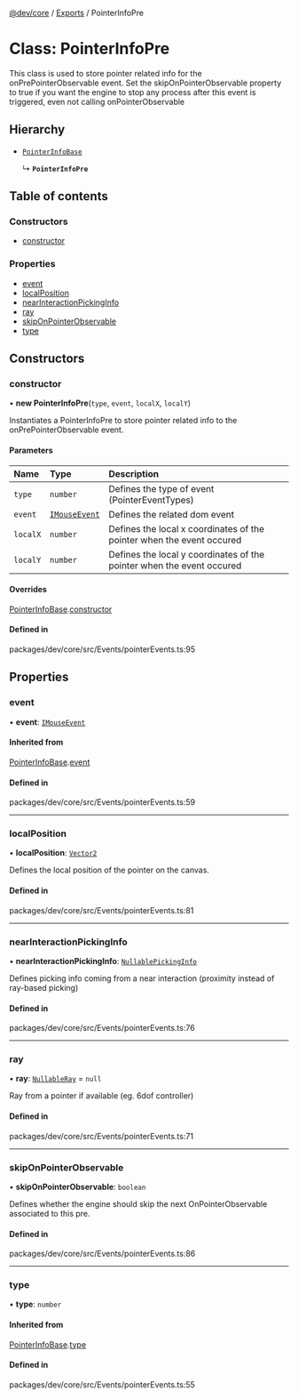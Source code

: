[@dev/core](../README.md) / [Exports](../modules.md) / PointerInfoPre

# Class: PointerInfoPre

This class is used to store pointer related info for the onPrePointerObservable event.
Set the skipOnPointerObservable property to true if you want the engine to stop any process after this event is triggered, even not calling onPointerObservable

## Hierarchy

- [`PointerInfoBase`](PointerInfoBase.md)

  ↳ **`PointerInfoPre`**

## Table of contents

### Constructors

- [constructor](PointerInfoPre.md#constructor)

### Properties

- [event](PointerInfoPre.md#event)
- [localPosition](PointerInfoPre.md#localposition)
- [nearInteractionPickingInfo](PointerInfoPre.md#nearinteractionpickinginfo)
- [ray](PointerInfoPre.md#ray)
- [skipOnPointerObservable](PointerInfoPre.md#skiponpointerobservable)
- [type](PointerInfoPre.md#type)

## Constructors

### constructor

• **new PointerInfoPre**(`type`, `event`, `localX`, `localY`)

Instantiates a PointerInfoPre to store pointer related info to the onPrePointerObservable event.

#### Parameters

| Name | Type | Description |
| :------ | :------ | :------ |
| `type` | `number` | Defines the type of event (PointerEventTypes) |
| `event` | [`IMouseEvent`](../interfaces/IMouseEvent.md) | Defines the related dom event |
| `localX` | `number` | Defines the local x coordinates of the pointer when the event occured |
| `localY` | `number` | Defines the local y coordinates of the pointer when the event occured |

#### Overrides

[PointerInfoBase](PointerInfoBase.md).[constructor](PointerInfoBase.md#constructor)

#### Defined in

packages/dev/core/src/Events/pointerEvents.ts:95

## Properties

### event

• **event**: [`IMouseEvent`](../interfaces/IMouseEvent.md)

#### Inherited from

[PointerInfoBase](PointerInfoBase.md).[event](PointerInfoBase.md#event)

#### Defined in

packages/dev/core/src/Events/pointerEvents.ts:59

___

### localPosition

• **localPosition**: [`Vector2`](Vector2.md)

Defines the local position of the pointer on the canvas.

#### Defined in

packages/dev/core/src/Events/pointerEvents.ts:81

___

### nearInteractionPickingInfo

• **nearInteractionPickingInfo**: [`Nullable`](../modules.md#nullable)[`PickingInfo`](PickingInfo.md)

Defines picking info coming from a near interaction (proximity instead of ray-based picking)

#### Defined in

packages/dev/core/src/Events/pointerEvents.ts:76

___

### ray

• **ray**: [`Nullable`](../modules.md#nullable)[`Ray`](Ray.md) = `null`

Ray from a pointer if available (eg. 6dof controller)

#### Defined in

packages/dev/core/src/Events/pointerEvents.ts:71

___

### skipOnPointerObservable

• **skipOnPointerObservable**: `boolean`

Defines whether the engine should skip the next OnPointerObservable associated to this pre.

#### Defined in

packages/dev/core/src/Events/pointerEvents.ts:86

___

### type

• **type**: `number`

#### Inherited from

[PointerInfoBase](PointerInfoBase.md).[type](PointerInfoBase.md#type)

#### Defined in

packages/dev/core/src/Events/pointerEvents.ts:55
